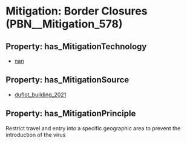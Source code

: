 # Mitigation: __Border Closures__ (PBN__Mitigation_578)

## Property: has_MitigationTechnology

* [nan](../Technology/PBN__Technology_22)

## Property: has_MitigationSource

* [duflot_building_2021](../Article/PBN__Article_5)

## Property: has_MitigationPrinciple

Restrict travel and entry into a specific geographic area to prevent the introduction of the virus

